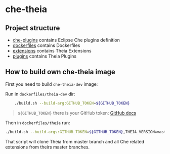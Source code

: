 # che-theia

## Project structure

- [che-plugins](./che-plugins) contains Eclipse Che plugins definition
- [dockerfiles](./dockerfiles) contains Dockerfiles
- [extensions](./extensions) contains Theia Extensions
- [plugins](./plugins) contains Theia Plugins

## How to build own che-theia image

First you need to build `che-theia-dev` image:

Run in `dockerfiles/theia-dev` dir:
```bash
    ./build.sh --build-arg:GITHUB_TOKEN=${GITHUB_TOKEN}
```

> `${GITHUB_TOKEN}` there is your GitHub token: [GitHub docs](https://help.github.com/articles/creating-a-personal-access-token-for-the-command-line/)

Then in `dockerfiles/theia` run:

```bash
./build.sh --build-args:GITHUB_TOKEN=${GITHUB_TOKEN},THEIA_VERSION=master --branch:master --git-ref:refs\\/heads\\/master
```

That script will clone Theia from master branch and all Che related extensions from theirs master branches.
